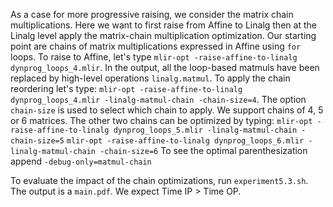 
As a case for more progressive raising, we consider the matrix chain
multiplications. Here we want to first raise from Affine to Linalg then at the
Linalg level apply the matrix-chain multiplication optimization.  Our starting
point are chains of matrix multiplications expressed in Affine using ```for```
loops. To raise to Affine, let's type ```mlir-opt -raise-affine-to-linalg
dynprog_loops_4.mlir```. In the output, all the loop-based matmuls have been
replaced by high-level operations ```linalg.matmul```. To apply the chain
reordering let's type: ```mlir-opt -raise-affine-to-linalg dynprog_loops_4.mlir
-linalg-matmul-chain -chain-size=4```. The option ```chain-size``` is used to
select which chain to apply. We support chains of 4, 5 or 6 matrices. The other
two chains can be optimized by typing: ```mlir-opt -raise-affine-to-linalg
dynprog_loops_5.mlir -linalg-matmul-chain -chain-size=5``` ```mlir-opt
-raise-affine-to-linalg dynprog_loops_6.mlir -linalg-matmul-chain
-chain-size=6``` To see the optimal parenthesization append
```-debug-only=matmul-chain```

To evaluate the impact of the chain optimizations, run ```experiment5.3.sh```. The
output is a ```main.pdf```.
We expect Time IP > Time OP.
